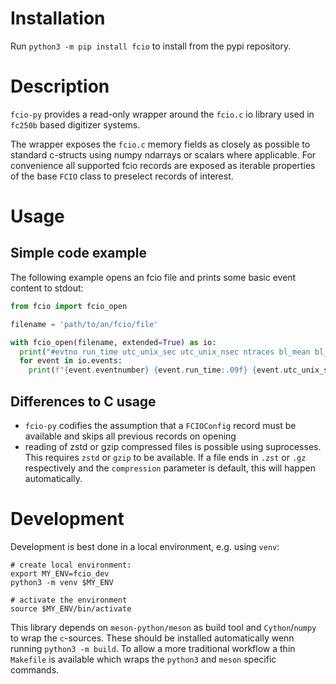 # Installation

Run `python3 -m pip install fcio` to install from the pypi repository.

# Description

`fcio-py` provides a read-only wrapper around the `fcio.c` io library used in `fc250b` based digitizer systems.

The wrapper exposes the `fcio.c` memory fields as closely as possible to standard c-structs using numpy ndarrays or scalars where applicable.
For convenience all supported fcio records are exposed as iterable properties of the base `FCIO` class to preselect records of interest.

# Usage



## Simple code example

The following example opens an fcio file and prints some basic event content to stdout:

```python
from fcio import fcio_open

filename = 'path/to/an/fcio/file'

with fcio_open(filename, extended=True) as io:
  print("#evtno run_time utc_unix_sec utc_unix_nsec ntraces bl_mean bl_std")
  for event in io.events:
    print(f"{event.eventnumber} {event.run_time:.09f} {event.utc_unix_sec} {event.utc_unix_nsec} {event.trace_list.size} {event.fpga_baseline.mean():.1f} {event.fpga_baseline.std():.2f}")

```

## Differences to C usage

- `fcio-py` codifies the assumption that a `FCIOConfig` record must be available and skips all previous records on opening
- reading of zstd or gzip compressed files is possible using suprocesses. This requires `zstd` or `gzip` to be available. If a file ends in `.zst` or `.gz` respectively and the `compression` parameter is default, this will happen automatically.

# Development

Development is best done in a local environment, e.g. using `venv`:

```
# create local environment:
export MY_ENV=fcio_dev
python3 -m venv $MY_ENV

# activate the environment
source $MY_ENV/bin/activate
```

This library depends on `meson-python/meson` as build tool and `Cython`/`numpy` to wrap the `c`-sources. These should be installed automatically wenn running `python3 -m build`.
To allow a more traditional workflow a thin `Makefile` is available which wraps the `python3` and `meson` specific commands.

